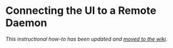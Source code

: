 # Connecting the UI to a Remote Daemon

_This instructional how-to has been updated and [moved to the wiki](https://github.com/Tree111-Network/tree-blockchain/wiki/Connecting-the-UI-to-a-remote-daemon)._
